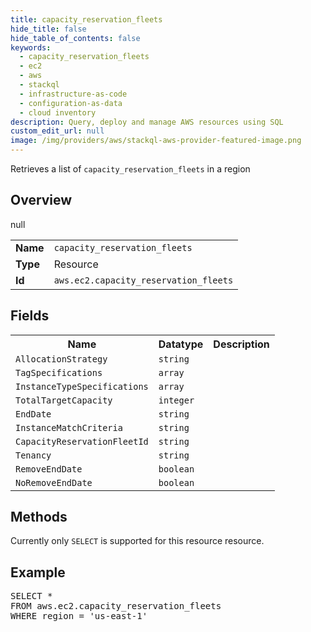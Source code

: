 ```yaml
---
title: capacity_reservation_fleets
hide_title: false
hide_table_of_contents: false
keywords:
  - capacity_reservation_fleets
  - ec2
  - aws
  - stackql
  - infrastructure-as-code
  - configuration-as-data
  - cloud inventory
description: Query, deploy and manage AWS resources using SQL
custom_edit_url: null
image: /img/providers/aws/stackql-aws-provider-featured-image.png
---
```

Retrieves a list of <code>capacity_reservation_fleets</code> in a region

## Overview
<table><tbody>
<tr><td><b>Name</b></td><td><code>capacity_reservation_fleets</code></td></tr>
<tr><td><b>Type</b></td><td>Resource</td></tr>
null
<tr><td><b>Id</b></td><td><code>aws.ec2.capacity_reservation_fleets</code></td></tr>
</tbody></table>

## Fields
<table><tbody>
<tr><th>Name</th><th>Datatype</th><th>Description</th></tr>
<tr><td><code>AllocationStrategy</code></td><td><code>string</code></td><td></td></tr><tr><td><code>TagSpecifications</code></td><td><code>array</code></td><td></td></tr><tr><td><code>InstanceTypeSpecifications</code></td><td><code>array</code></td><td></td></tr><tr><td><code>TotalTargetCapacity</code></td><td><code>integer</code></td><td></td></tr><tr><td><code>EndDate</code></td><td><code>string</code></td><td></td></tr><tr><td><code>InstanceMatchCriteria</code></td><td><code>string</code></td><td></td></tr><tr><td><code>CapacityReservationFleetId</code></td><td><code>string</code></td><td></td></tr><tr><td><code>Tenancy</code></td><td><code>string</code></td><td></td></tr><tr><td><code>RemoveEndDate</code></td><td><code>boolean</code></td><td></td></tr><tr><td><code>NoRemoveEndDate</code></td><td><code>boolean</code></td><td></td></tr>
</tbody></table>

## Methods
Currently only <code>SELECT</code> is supported for this resource resource.

## Example
<pre>
SELECT * 
FROM aws.ec2.capacity_reservation_fleets
WHERE region = 'us-east-1'
</pre>
